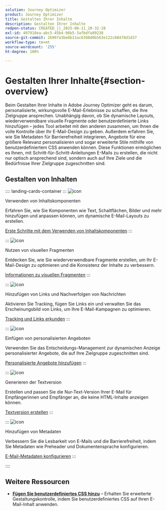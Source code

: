 ```yaml
---
solution: Journey Optimizer
product: Journey Optimizer
title: Gestalten Ihrer Inhalte
description: Gestalten Ihrer Inhalte
redpen-status: CREATED_||_2025-08-11_20-32-28
exl-id: 407918ea-abc5-45b4-96b5-3afbdfa89238
source-git-commit: 2b907a3be8b11ac6308d0b563e122c88478d1d37
workflow-type: tm+mt
source-wordcount: '255'
ht-degree: 100%

---
```


# Gestalten Ihrer Inhalte{#section-overview}

Beim Gestalten Ihrer Inhalte in Adobe Journey Optimizer geht es darum, personalisierte, wirkungsvolle E-Mail-Erlebnisse zu schaffen, die Ihre Zielgruppe ansprechen. Unabhängig davon, ob Sie dynamische Layouts, wiederverwendbare visuelle Fragmente oder benutzerdefinierte Links hinzufügen – jedes Tool arbeitet mit den anderen zusammen, um Ihnen die volle Kontrolle über Ihr E-Mail-Design zu geben. Außerdem erfahren Sie, wie Sie Metadaten für Barrierefreiheit integrieren, Angebote für eine größere Relevanz personalisieren und sogar erweiterte Stile mithilfe von benutzerdefiniertem CSS anwenden können. Diese Funktionen ermöglichen es Ihnen, mit Schritt-für-Schritt-Anleitungen E-Mails zu erstellen, die nicht nur optisch ansprechend sind, sondern auch auf Ihre Ziele und die Bedürfnisse Ihrer Zielgruppe zugeschnitten sind.

## Gestalten von Inhalten

:::: landing-cards-container
:::
![icon](https://cdn.experienceleague.adobe.com/icons/puzzle-piece.svg)

Verwenden von Inhaltskomponenten

Erfahren Sie, wie Sie Komponenten wie Text, Schaltflächen, Bilder und mehr hinzufügen und anpassen können, um dynamische E-Mail-Layouts zu erstellen.

[Erste Schritte mit dem Verwenden von Inhaltskomponenten](../using/email/content-components.md)
:::

:::
![icon](https://cdn.experienceleague.adobe.com/icons/layer-group.svg)

Nutzen von visuellen Fragmenten

Entdecken Sie, wie Sie wiederverwendbare Fragmente erstellen, um Ihr E-Mail-Design zu optimieren und die Konsistenz der Inhalte zu verbessern.

[Informationen zu visuellen Fragmenten](../using/email/use-visual-fragments.md)
:::

:::
![icon](https://cdn.experienceleague.adobe.com/icons/chart-line.svg)

Hinzufügen von Links und Nachverfolgen von Nachrichten

Aktivieren Sie Tracking, fügen Sie Links ein und verwalten Sie das Erscheinungsbild von Links, um Ihre E-Mail-Kampagnen zu optimieren.

[Tracking und Links erkunden](../using/email/message-tracking.md)
:::

:::
![icon](https://cdn.experienceleague.adobe.com/icons/bullseye.svg)

Einfügen von personalisierten Angeboten

Verwenden Sie das Entscheidungs-Management zur dynamischen Anzeige personalisierter Angebote, die auf Ihre Zielgruppe zugeschnitten sind.

[Personalisierte Angebote hinzufügen](../using/email/add-offers-email.md)
:::

:::
![icon](https://cdn.experienceleague.adobe.com/icons/file-alt.svg)

Generieren der Textversion

Erstellen und passen Sie die Nur-Text-Version Ihrer E-Mail für Empfängerinnen und Empfänger an, die keine HTML-Inhalte anzeigen können.

[Textversion erstellen](../using/email/text-version-email.md)
:::

:::
![icon](https://cdn.experienceleague.adobe.com/icons/gear.svg)

Hinzufügen von Metadaten

Verbessern Sie die Lesbarkeit von E-Mails und die Barrierefreiheit, indem Sie Metadaten wie Preheader und Dokumentensprache konfigurieren.

[E-Mail-Metadaten konfigurieren](../using/email/email-metadata.md)
:::

::::


## Weitere Ressourcen

- **[Fügen Sie benutzerdefiniertes CSS hinzu](../using/email/custom-css.md)** – Erhalten Sie erweiterte Gestaltungskontrolle, indem Sie benutzerdefiniertes CSS auf Ihren E-Mail-Inhalt anwenden.
